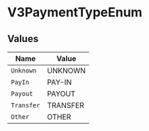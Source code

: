 # V3PaymentTypeEnum


## Values

| Name       | Value      |
| ---------- | ---------- |
| `Unknown`  | UNKNOWN    |
| `PayIn`    | PAY-IN     |
| `Payout`   | PAYOUT     |
| `Transfer` | TRANSFER   |
| `Other`    | OTHER      |